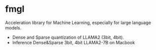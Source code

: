 # fmgl
Acceleration library for Machine Learning, especially for large language models.


* Dense and Sparse quantization of LLAMA2 (3bit, 4bit).
* Inference Dense&Sparse 3bit, 4bit LLAMA2-7B on Macbook

